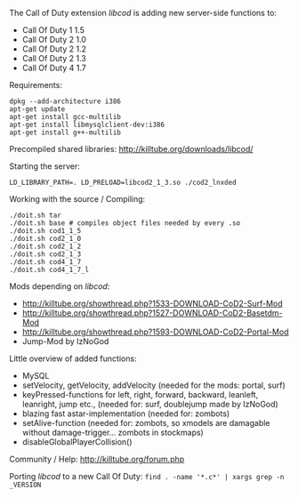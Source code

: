 The Call of Duty extension *libcod* is adding new server-side functions to:

 - Call Of Duty 1 1.5
 - Call Of Duty 2 1.0
 - Call Of Duty 2 1.2
 - Call Of Duty 2 1.3
 - Call Of Duty 4 1.7

Requirements:
```
dpkg --add-architecture i386
apt-get update
apt-get install gcc-multilib
apt-get install libmysqlclient-dev:i386
apt-get install g++-multilib
```

Precompiled shared libraries: http://killtube.org/downloads/libcod/

Starting the server:

```LD_LIBRARY_PATH=. LD_PRELOAD=libcod2_1_3.so ./cod2_lnxded```
	
Working with the source / Compiling:
```
./doit.sh tar
./doit.sh base # compiles object files needed by every .so
./doit.sh cod1_1_5
./doit.sh cod2_1_0
./doit.sh cod2_1_2
./doit.sh cod2_1_3
./doit.sh cod4_1_7
./doit.sh cod4_1_7_l
```

Mods depending on *libcod*:
- http://killtube.org/showthread.php?1533-DOWNLOAD-CoD2-Surf-Mod
- http://killtube.org/showthread.php?1527-DOWNLOAD-CoD2-Basetdm-Mod
- http://killtube.org/showthread.php?1593-DOWNLOAD-CoD2-Portal-Mod
- Jump-Mod by IzNoGod
	
Little overview of added functions:
- MySQL
- setVelocity, getVelocity, addVelocity (needed for the mods: portal, surf)
- keyPressed-functions for left, right, forward, backward, leanleft, leanright, jump etc., (needed for: surf, doublejump made by IzNoGod)
- blazing fast astar-implementation (needed for: zombots)
- setAlive-function (needed for: zombots, so xmodels are damagable without damage-trigger... zombots in stockmaps)
- disableGlobalPlayerCollision() 
	
Community / Help: http://killtube.org/forum.php

Porting *libcod* to a new Call Of Duty:
```find . -name '*.c*' | xargs grep -n _VERSION```
